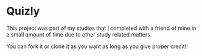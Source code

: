 # Quizly
This project was part of my studies that I completed with a friend of mine in a small amount of time due to other study related matters.

You can fork it or clone it as you want as long as you give proper credit!!
